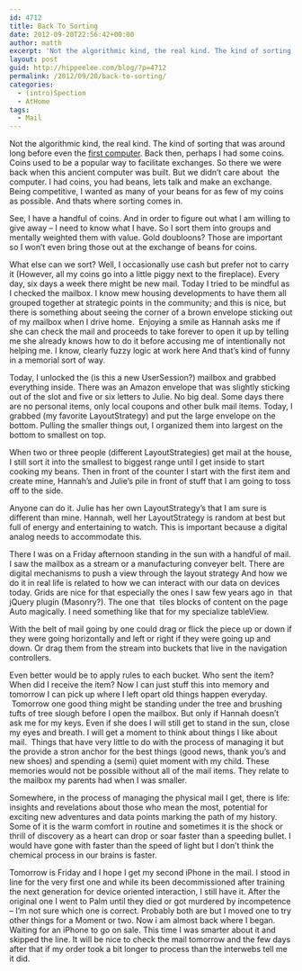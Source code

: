 ```yaml
---
id: 4712
title: Back To Sorting
date: 2012-09-20T22:56:42+00:00
author: matth
excerpt: 'Not the algorithmic kind, the real kind. The kind of sorting that was around long before even the first computer. You had some coins. Coins used to be a popular way to facilitate exchanges. I have coins, you have beans, lets talk. Being competitive, I wanted to et as many of your beans for as few of my coins. And thats where sorting comes in. '
layout: post
guid: http://hippeelee.com/blog/?p=4712
permalink: /2012/09/20/back-to-sorting/
categories:
  - (intro)Spection
  - AtHome
tags:
  - Mail
---
```

Not the algorithmic kind, the real kind. The kind of sorting that was around long before even the [first computer](http://en.wikipedia.org/wiki/Antikythera_mechanism). Back then, perhaps I had some coins. Coins used to be a popular way to facilitate exchanges. So there we were back when this ancient computer was built. But we didn&#8217;t care about  the computer. I had coins, you had beans, lets talk and make an exchange. Being competitive, I wanted as many of your beans for as few of my coins as possible. And thats where sorting comes in.<!--more-->

See, I have a handful of coins. And in order to figure out what I am willing to give away &#8211; I need to know what I have. So I sort them into groups and mentally weighted them with value. Gold doubloons? Those are important so I won&#8217;t even bring those out at the exchange of beans for coins.

What else can we sort? Well, I occasionally use cash but prefer not to carry it (However, all my coins go into a little piggy next to the fireplace). Every day, six days a week there might be new mail. Today I tried to be mindful as I checked the mailbox. I know mew housing developments to have them all grouped together at strategic points in the community; and this is nice, but there is something about seeing the corner of a brown envelope sticking out of my mailbox when I drive home.  Enjoying a smile as Hannah asks me if she can check the mail and proceeds to take forever to open it up by telling me she already knows how to do it before accusing me of intentionally not helping me. I know, clearly fuzzy logic at work here And that&#8217;s kind of funny in a memorial sort of way.

Today, I unlocked the (is this a new UserSession?) mailbox and grabbed everything inside. There was an Amazon envelope that was slightly sticking out of the slot and five or six letters to Julie. No big deal. Some days there are no personal items, only local coupons and other bulk mail items. Today, I grabbed (my favorite LayoutStrategy) and put the large envelope on the bottom. Pulling the smaller things out, I organized them into largest on the bottom to smallest on top.

When two or three people (different LayoutStrategies) get mail at the house, I still sort it into the smallest to biggest range until I get inside to start cooking my beans. Then in front of the counter I start with the first item and create mine, Hannah&#8217;s and Julie&#8217;s pile in front of stuff that I am going to toss off to the side.

Anyone can do it. Julie has her own LayoutStrategy&#8217;s that I am sure is different than mine. Hannah, well her LayoutStrategy is random at best but full of energy and entertaining to watch. This is important because a digital analog needs to accommodate this.

There I was on a Friday afternoon standing in the sun with a handful of mail. I saw the mailbox as a stream or a manufacturing conveyer belt. There are digital mechanisms to push a view through the layout strategy And how we do it in real life is related to how we can interact with our data on devices today. Grids are nice for that especially the ones I saw few years ago in  that jQuery plugin (Masonry?). The one that  tiles blocks of content on the page Auto magically. I need something like that for my specialize tableView.

With the belt of mail going by one could drag or flick the piece up or down if they were going horizontally and left or right if they were going up and down. Or drag them from the stream into buckets that live in the navigation controllers.

Even better would be to apply rules to each bucket. Who sent the item? When did I receive the item? Now I can just stuff this into memory and tomorrow I can pick up where I left opart old things happen everyday.  Tomorrow one good thing might be standing under the tree and brushing tufts of tree slough before I open the mailbox. But only if Hannah doesn&#8217;t ask me for my keys. Even if she does I will still get to stand in the sun, close my eyes and breath. I will get a moment to think about things I like about mail.  Things that have very little to do with the process of managing it but the provide a stron anchor for the best things (good news, thank you&#8217;s and new shoes) and spending a (semi) quiet moment with my child. These memories would not be possible without all of the mail items. They relate to the mailbox my parents had when I was smaller.

Somewhere, in the process of managing the physical mail I get, there is life: insights and revelations about those who mean the most, potential for exciting new adventures and data points marking the path of my history. Some of it is the warm comfort in routine and sometimes it is the shock or thrill of discovery as a heart can drop or soar faster than a speeding bullet. I would have gone with faster than the speed of light but I don&#8217;t think the chemical process in our brains is faster.

Tomorrow is Friday and I hope I get my second iPhone in the mail. I stood in line for the very first one and while its been decommissioned after training the next generation for device oriented interaction, I still have it. After the original one I went to Palm until they died or got murdered by incompetence &#8211; I&#8217;m not sure which one is correct. Probably both are but I moved one to try other things for a Moment or two. Now i am almost back where I began. Waiting for an iPhone to go on sale. This time I was smarter about it and skipped the line. It will be nice to check the mail tomorrow and the few days after that if my order took a bit longer to process than the interwebs tell me it did.